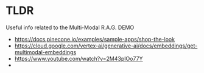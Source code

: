 # TLDR

Useful info related to the Multi-Modal R.A.G. DEMO

- https://docs.pinecone.io/examples/sample-apps/shop-the-look
- https://cloud.google.com/vertex-ai/generative-ai/docs/embeddings/get-multimodal-embeddings
- https://www.youtube.com/watch?v=2M43pIOo77Y
- 